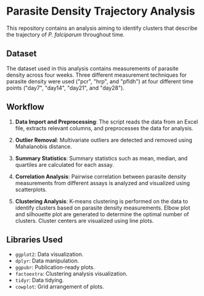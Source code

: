 # Parasite Density Trajectory Analysis

This repository contains an analysis aiming to identify clusters that describe the trajectory of *P. falciparum* throughout time.

## Dataset
The dataset used in this analysis contains measurements of parasite density across four weeks. Three different measurement techniques for parasite density were used ("pcr", "hrp", and "pfldh") at four different time points ("day7", "day14", "day21", and "day28").

## Workflow

1. **Data Import and Preprocessing**: The script reads the data from an Excel file, extracts relevant columns, and preprocesses the data for analysis.

2. **Outlier Removal**: Multivariate outliers are detected and removed using Mahalanobis distance.

3. **Summary Statistics**: Summary statistics such as mean, median, and quartiles are calculated for each assay.

4. **Correlation Analysis**: Pairwise correlation between parasite density measurements from different assays is analyzed and visualized using scatterplots.

5. **Clustering Analysis**: K-means clustering is performed on the data to identify clusters based on parasite density measurements. Elbow plot and silhouette plot are generated to determine the optimal number of clusters. Cluster centers are visualized using line plots.


## Libraries Used
- `ggplot2`: Data visualization.
- `dplyr`: Data manipulation.
- `ggpubr`: Publication-ready plots.
- `factoextra`: Clustering analysis visualization.
- `tidyr`: Data tidying.
- `cowplot`: Grid arrangement of plots.
